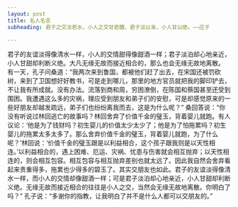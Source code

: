 ```yaml
---
layout: post
title: 名人名言
subheading: 君子之交淡若水，小人之交甘若醴，君子淡以亲，小人甘以绝。——庄子

---
```


君子的友谊淡得像清水一样，小人的交情甜得像甜酒一样；君子淡泊却心地亲近，小人甘甜却利断义绝。大凡无缘无故而接近相合的，那么也会无缘无故地离散。 有一天，孔子问桑道：“我两次来到鲁国，都被他们赶了出去，在宋国还被罚砍树，来到了卫国想好好教书，可是走到哪儿，那里的地方官员就把我的脚印铲去，不让我有所成就。没有办法。流落到商和周，穷困潦倒，在陈国和蔡国甚至还受到围困。我遭遇这么多的灾祸，理应受到朋友和弟子们的安慰，可是却感觉原来的一些好朋友却越发疏远，弟子们也纷纷离我而去，这是为什么呢？” 桑回答说：“你没有听说过林回逃亡的故事吗？林回舍弃了价值千金的璧玉，背着婴儿就跑。有人议论：‘他是为了钱财吗？初生婴儿的价值太少太少了；他是为了怕拖累吗？初生婴儿的拖累太多太多了。那么舍弃价值千金的璧玉，背着婴儿就跑，为了什么呢？’林回说：‘价值千金的璧玉跟是以利益相合，这个孩子跟我则是以天性相连。’以利益相合的，遇上困难、厄运、灾祸、忧患与伤害就会相互抛弃；以天性相连的，则会相互包容。相互包容与相互抛弃差别也就太远了。因此我自然会舍弃看起来贵重得多，拖累也少得多的碧玉了。其实交朋友也如此。君子的友谊淡得像清水一样，而小人的交情却像甜酒一样；可是君子淡泊却心地亲近，小人甘甜却利断义绝。无缘无故而接近相合的往往是小人之交，当然会无缘无故地离散。你明白了吗？” 孔子说：“多谢你的指教，让我明白了并不是什么人都可以交朋友的。”


